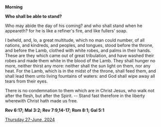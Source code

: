 **Morning**

**Who shall be able to stand?**
 
Who may abide the day of his coming? and who shall stand when he appeareth? for he is like a refiner's fire, and like fullers' soap.
 
I beheld, and, lo, a great multitude, which no man could number, of all nations, and kindreds, and peoples, and tongues, stood before the throne, and before the Lamb, clothed with white robes, and palms in their hands. These are they which came out of great tribulation, and have washed their robes and made them white in the blood of the Lamb. They shall hunger no more, neither thirst any more: neither shall the sun light on them, nor any heat. For the Lamb, which is in the midst of the throne, shall feed them, and shall lead them unto living fountains of waters: and God shall wipe away all tears from their eyes.
 
There is no condemnation to them which are in Christ Jesus, who walk not after the flesh, but after the Spirit. -- Stand fast therefore in the liberty wherewith Christ hath made us free.  

**Rev 6:17; Mal 3:2; Rev 7:9,14-17; Rom 8:1; Gal 5:1**

[Thursday 27-June, 2024](https://t.me/daily_light)
